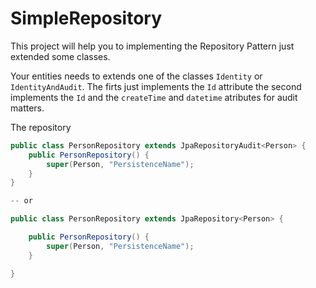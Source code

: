 # SimpleRepository

This project will help you to implementing the Repository Pattern just extended some classes.



Your entities needs to extends one of the classes `Identity` or `IdentityAndAudit`. The firts just implements the `Id` attribute the second implements the `Id` and the `createTime` and  `datetime` atributes for audit matters.

The repository

```java
public class PersonRepository extends JpaRepositoryAudit<Person> {
    public PersonRepository() {
        super(Person, "PersistenceName");
    }
}

-- or

public class PersonRepository extends JpaRepository<Person> {

    public PersonRepository() {
        super(Person, "PersistenceName");
    }

}
```
